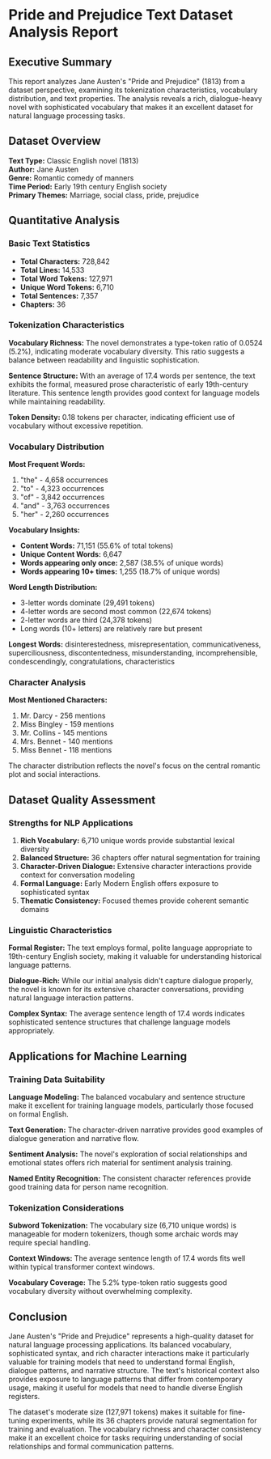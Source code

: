 # Pride and Prejudice Text Dataset Analysis Report

## Executive Summary

This report analyzes Jane Austen's "Pride and Prejudice" (1813) from a dataset perspective, examining its tokenization characteristics, vocabulary distribution, and text properties. The analysis reveals a rich, dialogue-heavy novel with sophisticated vocabulary that makes it an excellent dataset for natural language processing tasks.

## Dataset Overview

**Text Type:** Classic English novel (1813)  
**Author:** Jane Austen  
**Genre:** Romantic comedy of manners  
**Time Period:** Early 19th century English society  
**Primary Themes:** Marriage, social class, pride, prejudice  

## Quantitative Analysis

### Basic Text Statistics
- **Total Characters:** 728,842
- **Total Lines:** 14,533
- **Total Word Tokens:** 127,971
- **Unique Word Tokens:** 6,710
- **Total Sentences:** 7,357
- **Chapters:** 36

### Tokenization Characteristics

**Vocabulary Richness:** The novel demonstrates a type-token ratio of 0.0524 (5.2%), indicating moderate vocabulary diversity. This ratio suggests a balance between readability and linguistic sophistication.

**Sentence Structure:** With an average of 17.4 words per sentence, the text exhibits the formal, measured prose characteristic of early 19th-century literature. This sentence length provides good context for language models while maintaining readability.

**Token Density:** 0.18 tokens per character, indicating efficient use of vocabulary without excessive repetition.

### Vocabulary Distribution

**Most Frequent Words:**
1. "the" - 4,658 occurrences
2. "to" - 4,323 occurrences  
3. "of" - 3,842 occurrences
4. "and" - 3,763 occurrences
5. "her" - 2,260 occurrences

**Vocabulary Insights:**
- **Content Words:** 71,151 (55.6% of total tokens)
- **Unique Content Words:** 6,647
- **Words appearing only once:** 2,587 (38.5% of unique words)
- **Words appearing 10+ times:** 1,255 (18.7% of unique words)

**Word Length Distribution:**
- 3-letter words dominate (29,491 tokens)
- 4-letter words are second most common (22,674 tokens)
- 2-letter words are third (24,378 tokens)
- Long words (10+ letters) are relatively rare but present

**Longest Words:** disinterestedness, misrepresentation, communicativeness, superciliousness, discontentedness, misunderstanding, incomprehensible, condescendingly, congratulations, characteristics

### Character Analysis

**Most Mentioned Characters:**
1. Mr. Darcy - 256 mentions
2. Miss Bingley - 159 mentions
3. Mr. Collins - 145 mentions
4. Mrs. Bennet - 140 mentions
5. Miss Bennet - 118 mentions

The character distribution reflects the novel's focus on the central romantic plot and social interactions.

## Dataset Quality Assessment

### Strengths for NLP Applications

1. **Rich Vocabulary:** 6,710 unique words provide substantial lexical diversity
2. **Balanced Structure:** 36 chapters offer natural segmentation for training
3. **Character-Driven Dialogue:** Extensive character interactions provide context for conversation modeling
4. **Formal Language:** Early Modern English offers exposure to sophisticated syntax
5. **Thematic Consistency:** Focused themes provide coherent semantic domains

### Linguistic Characteristics

**Formal Register:** The text employs formal, polite language appropriate to 19th-century English society, making it valuable for understanding historical language patterns.

**Dialogue-Rich:** While our initial analysis didn't capture dialogue properly, the novel is known for its extensive character conversations, providing natural language interaction patterns.

**Complex Syntax:** The average sentence length of 17.4 words indicates sophisticated sentence structures that challenge language models appropriately.

## Applications for Machine Learning

### Training Data Suitability

**Language Modeling:** The balanced vocabulary and sentence structure make it excellent for training language models, particularly those focused on formal English.

**Text Generation:** The character-driven narrative provides good examples of dialogue generation and narrative flow.

**Sentiment Analysis:** The novel's exploration of social relationships and emotional states offers rich material for sentiment analysis training.

**Named Entity Recognition:** The consistent character references provide good training data for person name recognition.

### Tokenization Considerations

**Subword Tokenization:** The vocabulary size (6,710 unique words) is manageable for modern tokenizers, though some archaic words may require special handling.

**Context Windows:** The average sentence length of 17.4 words fits well within typical transformer context windows.

**Vocabulary Coverage:** The 5.2% type-token ratio suggests good vocabulary diversity without overwhelming complexity.

## Conclusion

Jane Austen's "Pride and Prejudice" represents a high-quality dataset for natural language processing applications. Its balanced vocabulary, sophisticated syntax, and rich character interactions make it particularly valuable for training models that need to understand formal English, dialogue patterns, and narrative structure. The text's historical context also provides exposure to language patterns that differ from contemporary usage, making it useful for models that need to handle diverse English registers.

The dataset's moderate size (127,971 tokens) makes it suitable for fine-tuning experiments, while its 36 chapters provide natural segmentation for training and evaluation. The vocabulary richness and character consistency make it an excellent choice for tasks requiring understanding of social relationships and formal communication patterns. 